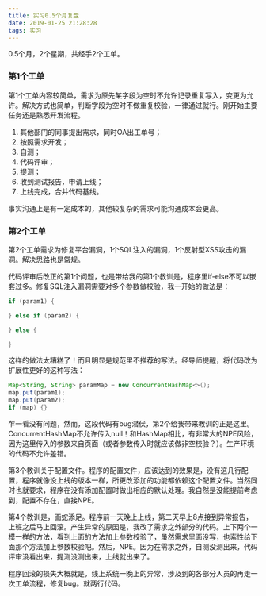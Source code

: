 ```yaml
---
title: 实习0.5个月复盘
date: 2019-01-25 21:28:28
tags: 实习
---
```


0.5个月，2个星期，共经手2个工单。

### 第1个工单

第1个工单内容较简单，需求为原先某字段为空时不允许记录重复写入，变更为允许。解决方式也简单，判断字段为空时不做重复校验，一律通过就行。刚开始主要任务还是熟悉开发流程。

1. 其他部门的同事提出需求，同时OA出工单号；
2. 按照需求开发；
3. 自测；
4. 代码评审；
5. 提测；
6. 收到测试报告，申请上线；
7. 上线完成，合并代码基线。

事实沟通上是有一定成本的，其他较复杂的需求可能沟通成本会更高。

### 第2个工单

第2个工单需求为修复平台漏洞，1个SQL注入的漏洞，1个反射型XSS攻击的漏洞。解决思路也是常规。

代码评审后改正的第1个问题，也是带给我的第1个教训是，程序里if-else不可以嵌套过多。修复SQL注入漏洞需要对多个参数做校验，我一开始的做法是：

```Java
if (param1) {

} else if (param2) {

} else {

}
```

这样的做法太糟糕了！而且明显是规范里不推荐的写法。经导师提醒，将代码改为扩展性更好的这种写法：

```Java
Map<String, String> paramMap = new ConcurrentHashMap<>();
map.put(param1);
map.put(param2);
if (map) {}
```

乍一看没有问题，然而，这段代码有bug潜伏，第2个给我带来教训的正是这里。ConcurrentHashMap不允许传入null！和HashMap相比，有非常大的NPE风险，因为这里传入的参数来自页面（或者参数传入时就应该做非空校验？）。生产环境的代码不允许差错。

第3个教训关于配置文件。程序的配置文件，应该达到的效果是，没有这几行配置，程序就像没上线的版本一样，所更改添加的功能都依赖这个配置文件。当然同时也就要求，程序在没有添加配置时做出相应的默认处理。我自然是没能提前考虑到，配置不存在，直接NPE。

第4个教训是，画蛇添足。程序前一天晚上上线，第二天早上8点接到异常报告，上班之后马上回滚。产生异常的原因是，我改了需求之外部分的代码。上下两个一模一样的方法，看到上面的方法加上参数校验了，虽然需求里面没写，也索性给下面那个方法加上参数校验吧。然后，NPE。因为在需求之外，自测没测出来，代码评审没看出来，提测没测出来，上线就出来了。

程序回滚的损失大概就是，线上系统一晚上的异常，涉及到的各部分人员的再走一次工单流程，修复bug。就两行代码。
